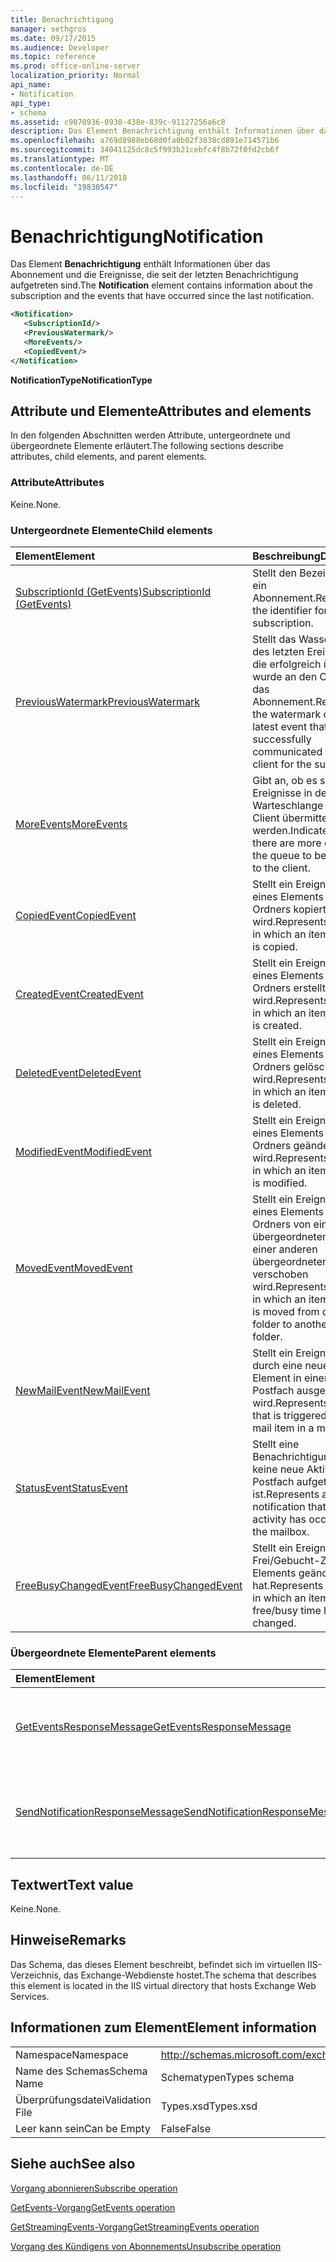 ```yaml
---
title: Benachrichtigung
manager: sethgros
ms.date: 09/17/2015
ms.audience: Developer
ms.topic: reference
ms.prod: office-online-server
localization_priority: Normal
api_name:
- Notification
api_type:
- schema
ms.assetid: c9070936-0930-438e-839c-91127256a6c8
description: Das Element Benachrichtigung enthält Informationen über das Abonnement und die Ereignisse, die seit der letzten Benachrichtigung aufgetreten sind.
ms.openlocfilehash: a769d8988eb68d0fa0b02f3838cd891e714571b6
ms.sourcegitcommit: 34041125dc8c5f993b21cebfc4f8b72f0fd2cb6f
ms.translationtype: MT
ms.contentlocale: de-DE
ms.lasthandoff: 06/11/2018
ms.locfileid: "19830547"
---
```

# <a name="notification"></a><span data-ttu-id="74561-103">Benachrichtigung</span><span class="sxs-lookup"><span data-stu-id="74561-103">Notification</span></span>

<span data-ttu-id="74561-104">Das Element **Benachrichtigung** enthält Informationen über das Abonnement und die Ereignisse, die seit der letzten Benachrichtigung aufgetreten sind.</span><span class="sxs-lookup"><span data-stu-id="74561-104">The **Notification** element contains information about the subscription and the events that have occurred since the last notification.</span></span> 
  
```xml
<Notification>
   <SubscriptionId/>
   <PreviousWatermark/>
   <MoreEvents/>
   <CopiedEvent/>
</Notification>
```

 <span data-ttu-id="74561-105">**NotificationType**</span><span class="sxs-lookup"><span data-stu-id="74561-105">**NotificationType**</span></span>
## <a name="attributes-and-elements"></a><span data-ttu-id="74561-106">Attribute und Elemente</span><span class="sxs-lookup"><span data-stu-id="74561-106">Attributes and elements</span></span>

<span data-ttu-id="74561-107">In den folgenden Abschnitten werden Attribute, untergeordnete und übergeordnete Elemente erläutert.</span><span class="sxs-lookup"><span data-stu-id="74561-107">The following sections describe attributes, child elements, and parent elements.</span></span>
  
### <a name="attributes"></a><span data-ttu-id="74561-108">Attribute</span><span class="sxs-lookup"><span data-stu-id="74561-108">Attributes</span></span>

<span data-ttu-id="74561-109">Keine.</span><span class="sxs-lookup"><span data-stu-id="74561-109">None.</span></span>
  
### <a name="child-elements"></a><span data-ttu-id="74561-110">Untergeordnete Elemente</span><span class="sxs-lookup"><span data-stu-id="74561-110">Child elements</span></span>

|<span data-ttu-id="74561-111">**Element**</span><span class="sxs-lookup"><span data-stu-id="74561-111">**Element**</span></span>|<span data-ttu-id="74561-112">**Beschreibung**</span><span class="sxs-lookup"><span data-stu-id="74561-112">**Description**</span></span>|
|:-----|:-----|
|[<span data-ttu-id="74561-113">SubscriptionId (GetEvents)</span><span class="sxs-lookup"><span data-stu-id="74561-113">SubscriptionId (GetEvents)</span></span>](subscriptionid-getevents.md) <br/> |<span data-ttu-id="74561-114">Stellt den Bezeichner für ein Abonnement.</span><span class="sxs-lookup"><span data-stu-id="74561-114">Represents the identifier for a subscription.</span></span>  <br/> |
|[<span data-ttu-id="74561-115">PreviousWatermark</span><span class="sxs-lookup"><span data-stu-id="74561-115">PreviousWatermark</span></span>](previouswatermark.md) <br/> |<span data-ttu-id="74561-116">Stellt das Wasserzeichen des letzten Ereignisses, die erfolgreich übermittelt wurde an den Client für das Abonnement.</span><span class="sxs-lookup"><span data-stu-id="74561-116">Represents the watermark of the latest event that was successfully communicated to the client for the subscription.</span></span>  <br/> |
|[<span data-ttu-id="74561-117">MoreEvents</span><span class="sxs-lookup"><span data-stu-id="74561-117">MoreEvents</span></span>](moreevents.md) <br/> |<span data-ttu-id="74561-118">Gibt an, ob es sind mehr Ereignisse in der Warteschlange an den Client übermittelt werden.</span><span class="sxs-lookup"><span data-stu-id="74561-118">Indicates whether there are more events in the queue to be delivered to the client.</span></span>  <br/> |
|[<span data-ttu-id="74561-119">CopiedEvent</span><span class="sxs-lookup"><span data-stu-id="74561-119">CopiedEvent</span></span>](copiedevent.md) <br/> |<span data-ttu-id="74561-120">Stellt ein Ereignis in der eines Elements oder Ordners kopiert wird.</span><span class="sxs-lookup"><span data-stu-id="74561-120">Represents an event in which an item or folder is copied.</span></span>  <br/> |
|[<span data-ttu-id="74561-121">CreatedEvent</span><span class="sxs-lookup"><span data-stu-id="74561-121">CreatedEvent</span></span>](createdevent.md) <br/> |<span data-ttu-id="74561-122">Stellt ein Ereignis in der eines Elements oder Ordners erstellt wird.</span><span class="sxs-lookup"><span data-stu-id="74561-122">Represents an event in which an item or folder is created.</span></span>  <br/> |
|[<span data-ttu-id="74561-123">DeletedEvent</span><span class="sxs-lookup"><span data-stu-id="74561-123">DeletedEvent</span></span>](deletedevent.md) <br/> |<span data-ttu-id="74561-124">Stellt ein Ereignis in der eines Elements oder Ordners gelöscht wird.</span><span class="sxs-lookup"><span data-stu-id="74561-124">Represents an event in which an item or folder is deleted.</span></span>  <br/> |
|[<span data-ttu-id="74561-125">ModifiedEvent</span><span class="sxs-lookup"><span data-stu-id="74561-125">ModifiedEvent</span></span>](modifiedevent.md) <br/> |<span data-ttu-id="74561-126">Stellt ein Ereignis in der eines Elements oder Ordners geändert wird.</span><span class="sxs-lookup"><span data-stu-id="74561-126">Represents an event in which an item or folder is modified.</span></span>  <br/> |
|[<span data-ttu-id="74561-127">MovedEvent</span><span class="sxs-lookup"><span data-stu-id="74561-127">MovedEvent</span></span>](movedevent.md) <br/> |<span data-ttu-id="74561-128">Stellt ein Ereignis in der eines Elements oder Ordners von einem übergeordneten Ordner in einer anderen übergeordneten Ordner verschoben wird.</span><span class="sxs-lookup"><span data-stu-id="74561-128">Represents an event in which an item or folder is moved from one parent folder to another parent folder.</span></span>  <br/> |
|[<span data-ttu-id="74561-129">NewMailEvent</span><span class="sxs-lookup"><span data-stu-id="74561-129">NewMailEvent</span></span>](newmailevent.md) <br/> |<span data-ttu-id="74561-130">Stellt ein Ereignis, das durch eine neue e-Mail-Element in einem Postfach ausgelöst wird.</span><span class="sxs-lookup"><span data-stu-id="74561-130">Represents an event that is triggered by a new mail item in a mailbox.</span></span>  <br/> |
|[<span data-ttu-id="74561-131">StatusEvent</span><span class="sxs-lookup"><span data-stu-id="74561-131">StatusEvent</span></span>](statusevent.md) <br/> |<span data-ttu-id="74561-132">Stellt eine Benachrichtigung, dass keine neue Aktivität im Postfach aufgetreten ist.</span><span class="sxs-lookup"><span data-stu-id="74561-132">Represents a notification that no new activity has occurred in the mailbox.</span></span>  <br/> |
|[<span data-ttu-id="74561-133">FreeBusyChangedEvent</span><span class="sxs-lookup"><span data-stu-id="74561-133">FreeBusyChangedEvent</span></span>](freebusychangedevent.md) <br/> |<span data-ttu-id="74561-134">Stellt ein Ereignis in der Frei/Gebucht-Zeit eines Elements geändert hat.</span><span class="sxs-lookup"><span data-stu-id="74561-134">Represents an event in which an item's free/busy time has changed.</span></span>  <br/> |
   
### <a name="parent-elements"></a><span data-ttu-id="74561-135">Übergeordnete Elemente</span><span class="sxs-lookup"><span data-stu-id="74561-135">Parent elements</span></span>

|<span data-ttu-id="74561-136">**Element**</span><span class="sxs-lookup"><span data-stu-id="74561-136">**Element**</span></span>|<span data-ttu-id="74561-137">**Beschreibung**</span><span class="sxs-lookup"><span data-stu-id="74561-137">**Description**</span></span>|
|:-----|:-----|
|[<span data-ttu-id="74561-138">GetEventsResponseMessage</span><span class="sxs-lookup"><span data-stu-id="74561-138">GetEventsResponseMessage</span></span>](geteventsresponsemessage.md) <br/> |<span data-ttu-id="74561-139">Enthält den Status und das Ergebnis einer GetEvents Anforderung.</span><span class="sxs-lookup"><span data-stu-id="74561-139">Contains the status and result of a single GetEvents request.</span></span>  <br/> |
|[<span data-ttu-id="74561-140">SendNotificationResponseMessage</span><span class="sxs-lookup"><span data-stu-id="74561-140">SendNotificationResponseMessage</span></span>](sendnotificationresponsemessage.md) <br/> |<span data-ttu-id="74561-141">Enthält den Status und das Ergebnis einer SendNotification Anforderung.</span><span class="sxs-lookup"><span data-stu-id="74561-141">Contains the status and result of a single SendNotification request.</span></span>  <br/> |
   
## <a name="text-value"></a><span data-ttu-id="74561-142">Textwert</span><span class="sxs-lookup"><span data-stu-id="74561-142">Text value</span></span>

<span data-ttu-id="74561-143">Keine.</span><span class="sxs-lookup"><span data-stu-id="74561-143">None.</span></span>
  
## <a name="remarks"></a><span data-ttu-id="74561-144">Hinweise</span><span class="sxs-lookup"><span data-stu-id="74561-144">Remarks</span></span>

<span data-ttu-id="74561-145">Das Schema, das dieses Element beschreibt, befindet sich im virtuellen IIS-Verzeichnis, das Exchange-Webdienste hostet.</span><span class="sxs-lookup"><span data-stu-id="74561-145">The schema that describes this element is located in the IIS virtual directory that hosts Exchange Web Services.</span></span>
  
## <a name="element-information"></a><span data-ttu-id="74561-146">Informationen zum Element</span><span class="sxs-lookup"><span data-stu-id="74561-146">Element information</span></span>

|||
|:-----|:-----|
|<span data-ttu-id="74561-147">Namespace</span><span class="sxs-lookup"><span data-stu-id="74561-147">Namespace</span></span>  <br/> |http://schemas.microsoft.com/exchange/services/2006/types  <br/> |
|<span data-ttu-id="74561-148">Name des Schemas</span><span class="sxs-lookup"><span data-stu-id="74561-148">Schema Name</span></span>  <br/> |<span data-ttu-id="74561-149">Schematypen</span><span class="sxs-lookup"><span data-stu-id="74561-149">Types schema</span></span>  <br/> |
|<span data-ttu-id="74561-150">Überprüfungsdatei</span><span class="sxs-lookup"><span data-stu-id="74561-150">Validation File</span></span>  <br/> |<span data-ttu-id="74561-151">Types.xsd</span><span class="sxs-lookup"><span data-stu-id="74561-151">Types.xsd</span></span>  <br/> |
|<span data-ttu-id="74561-152">Leer kann sein</span><span class="sxs-lookup"><span data-stu-id="74561-152">Can be Empty</span></span>  <br/> |<span data-ttu-id="74561-153">False</span><span class="sxs-lookup"><span data-stu-id="74561-153">False</span></span>  <br/> |
   
## <a name="see-also"></a><span data-ttu-id="74561-154">Siehe auch</span><span class="sxs-lookup"><span data-stu-id="74561-154">See also</span></span>



[<span data-ttu-id="74561-155">Vorgang abonnieren</span><span class="sxs-lookup"><span data-stu-id="74561-155">Subscribe operation</span></span>](subscribe-operation.md)
  
[<span data-ttu-id="74561-156">GetEvents-Vorgang</span><span class="sxs-lookup"><span data-stu-id="74561-156">GetEvents operation</span></span>](getevents-operation.md)
  
[<span data-ttu-id="74561-157">GetStreamingEvents-Vorgang</span><span class="sxs-lookup"><span data-stu-id="74561-157">GetStreamingEvents operation</span></span>](getstreamingevents-operation.md)
  
[<span data-ttu-id="74561-158">Vorgang des Kündigens von Abonnements</span><span class="sxs-lookup"><span data-stu-id="74561-158">Unsubscribe operation</span></span>](unsubscribe-operation.md)

